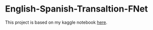 # English-Spanish-Transaltion-FNet
This project is based on my kaggle notebook [here](https://www.kaggle.com/lonnieqin/english-spanish-translation-fnet).

